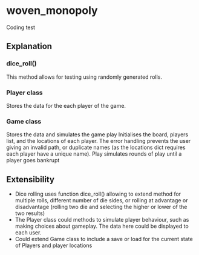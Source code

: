 # woven_monopoly
Coding test

## Explanation

### dice_roll()
This method allows for testing using randomly generated rolls.

### Player class
Stores the data for the each player of the game.

### Game class
Stores the data and simulates the game play
Initialises the board, players list, and the locations of each player. The error handling prevents the user giving an invalid path, or duplicate names (as the locations dict requires each player have a unique name).
Play simulates rounds of play until a player goes bankrupt

## Extensibility
* Dice rolling uses function dice_roll() allowing to extend method for multiple rolls, different number of die sides, or rolling at advantage or disadvantage (rolling two die and selecting the higher or lower of the two results)
* The Player class could methods to simulate player behaviour, such as making choices about gameplay. The data here could be displayed to each user.
* Could extend Game class to include a save or load for the current state of Players and player locations